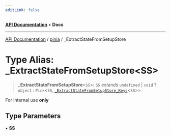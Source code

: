```yaml
---
editLink: false
---
```


[**API Documentation**](../../index.md) • **Docs**

***

[API Documentation](../../index.md) / [pinia](../index.md) / \_ExtractStateFromSetupStore

# Type Alias: \_ExtractStateFromSetupStore\<SS\>

> **\_ExtractStateFromSetupStore**\<`SS`\>: `SS` *extends* `undefined` \| `void` ? `object` : `Pick`\<`SS`, [`_ExtractStateFromSetupStore_Keys`](ExtractStateFromSetupStore_Keys.md)\<`SS`\>\>

For internal use **only**

## Type Parameters

• **SS**
